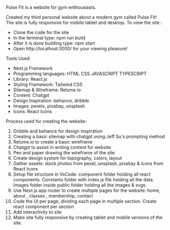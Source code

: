 Pulse Fit is a website for gym enthousiasts.

Created my third personal website about a modern gym called Pulse Fit! The site is fully responsive for mobile tablet and desktop. 
To view the site : 

- Clone the code for the site
- In the terminal type: npm run build
- After it is done building type: npm start
- Open http://localhost:3000/ for your viewing pleasure!
  
Tools Used:
- Next.js Framework
- Programming languages: HTML CSS JAVASCRIPT TYPESCRIPT
- Library: React.js
- Styling Framework: Tailwind CSS
- Sitemap & Wireframe: Relume.io
- Content: Chatgpt
- Design Inspiration: behance, dribble
- Images: pexels, pixabay, unsplash
- Icons: React Icons
  
Process used for creating the website:
1. Dribble and behance for design inspiration
2. Creating a basic sitemap with chatgpt using Jeff Su's prompting method
3. Relume.io to create a basic wireframe
4. Chatgpt to assist in writing content for website
5. Pen and paper drawing the wireframe of the site
6. Create design system for topography, colors, layout
7. Gather assets: stock photos from pexel, unsplash, pixabay & icons from React Icons
8. Setup file structure in VsCode: component folder holding all react components. Constants folder with index.js file holding all the data. Images folder inside public folder holding all the images & svgs.
9. Use Next.js app router to create multiple pages for the website: home, about , classes , membership, contact
10. Code the UI per page, dividing each page in multiple section. Create react component per section
11. Add interactivity to site
12. Make site fully responsive by creating tablet and mobile versions of the site.
